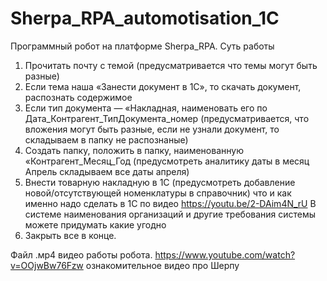 # Sherpa_RPA_automotisation_1C
Программный робот на платформе Sherpa_RPA. 
Суть работы
1. Прочитать почту с темой (предусматривается что темы могут быть разные)
2. Если тема наша «Занести документ в 1С», то скачать документ, распознать 
содержимое 
3. Если тип документа — «Накладная, наименовать его по 
Дата_Контрагент_ТипДокумента_номер (предусматривается, что вложения могут 
быть разные, если не узнали документ, то складываем в папку не распознаные) 
4. Создать папку, положить в папку, наименованную «Контрагент_Месяц_Год 
(предусмотреть аналитику даты в месяц Апрель складываем все даты апреля)
5. Внести товарную накладную в 1С (предусмотреть добавление новой/отсутствующей 
номенклатуры в справочник) что и как именно надо сделать в 1С по видео 
https://youtu.be/2-DAim4N_rU В системе наименования организаций и другие 
требования системы можете придумать какие угодно 
6. Закрыть все в конце. 

Файл .мр4 видео работы робота. https://www.youtube.com/watch?v=OOjwBw76Fzw ознакомительное видео про Шерпу
